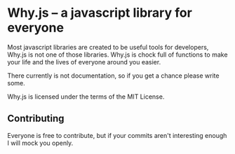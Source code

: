 # Why.js – a javascript library for everyone

Most javascript libraries are created to be useful tools for developers, Why.js is not one of those libraries.
Why.js is chock full of functions to make your life and the lives of everyone around you easier.

There currently is not documentation, so if you get a chance please write some.

Why.js is licensed under the terms of the MIT License.

## Contributing

Everyone is free to contribute, but if your commits aren't interesting enough I will mock you openly.